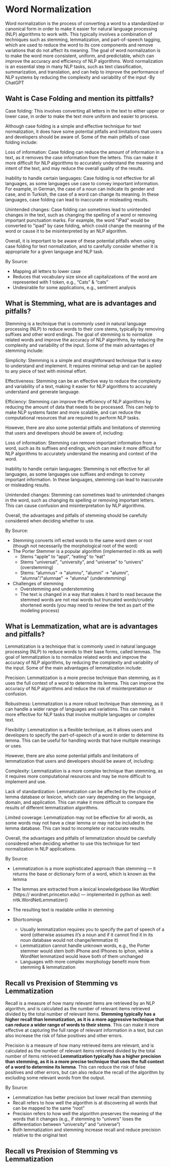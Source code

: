 # Word Normalization
Word normalization is the process of converting a word to a standardized or canonical form in order to make it easier for natural language processing (NLP) algorithms to work with. This typically involves a combination of techniques such as stemming, lemmatization, and part-of-speech tagging, which are used to reduce the word to its core components and remove variations that do not affect its meaning. The goal of word normalization is to make the word more consistent, uniform, and predictable, which can improve the accuracy and efficiency of NLP algorithms. Word normalization is an essential step in many NLP tasks, such as text classification, summarization, and translation, and can help to improve the performance of NLP systems by reducing the complexity and variability of the input
-By ChatGPT


## Waht is Case Folding and mention its pittfalls?
Case folding: This involves converting all letters in the text to either upper or lower case, in order to make the text more uniform and easier to process.

Although case folding is a simple and effective technique for text normalization, it does have some potential pitfalls and limitations that users and developers should be aware of. Some of the main pitfalls of case folding include:

Loss of information: Case folding can reduce the amount of information in a text, as it removes the case information from the letters. This can make it more difficult for NLP algorithms to accurately understand the meaning and intent of the text, and may reduce the overall quality of the results.

Inability to handle certain languages: Case folding is not effective for all languages, as some languages use case to convey important information. For example, in German, the case of a noun can indicate its gender and case, and in Turkish, the case of a word can change its meaning. In these languages, case folding can lead to inaccurate or misleading results.

Unintended changes: Case folding can sometimes lead to unintended changes in the text, such as changing the spelling of a word or removing important punctuation marks. For example, the word "iPad" would be converted to "ipad" by case folding, which could change the meaning of the word or cause it to be misinterpreted by an NLP algorithm.

Overall, it is important to be aware of these potential pitfalls when using case folding for text normalization, and to carefully consider whether it is appropriate for a given language and NLP task.

By Source:

- Mapping all letters to lower case
- Reduces that vocabulary size since all capitalizations of the word are represented with 1 token, e.g., “Cats” & “cats”
- Undesirable for some applications, e.g., sentiment analysis

## What is Stemming, what are is advantages and pitfalls?

Stemming is a technique that is commonly used in natural language processing (NLP) to reduce words to their core stems, typically by removing suffixes and other word endings. The goal of stemming is to normalize related words and improve the accuracy of NLP algorithms, by reducing the complexity and variability of the input. Some of the main advantages of stemming include:

Simplicity: Stemming is a simple and straightforward technique that is easy to understand and implement. It requires minimal setup and can be applied to any piece of text with minimal effort.

Effectiveness: Stemming can be an effective way to reduce the complexity and variability of a text, making it easier for NLP algorithms to accurately understand and generate language.

Efficiency: Stemming can improve the efficiency of NLP algorithms by reducing the amount of data that needs to be processed. This can help to make NLP systems faster and more scalable, and can reduce the computational resources that are required to perform NLP tasks.

However, there are also some potential pitfalls and limitations of stemming that users and developers should be aware of, including:

Loss of information: Stemming can remove important information from a word, such as its suffixes and endings, which can make it more difficult for NLP algorithms to accurately understand the meaning and context of the word.

Inability to handle certain languages: Stemming is not effective for all languages, as some languages use suffixes and endings to convey important information. In these languages, stemming can lead to inaccurate or misleading results.

Unintended changes: Stemming can sometimes lead to unintended changes in the word, such as changing its spelling or removing important letters. This can cause confusion and misinterpretation by NLP algorithms.

Overall, the advantages and pitfalls of stemming should be carefully considered when deciding whether to use.

By Source:

- Stemming converts infl ected words to the same word stem or root (though not necessarily the morphological root of the word)
- The Porter Stemmer is a popular algorithm (implemented in nltk as well)
    * Stems “apple” to “appl”, “eating” to “eat”
    * Stems "universal", "university", and "universe" to “univers" (overstemming)
    * Stems: ”alumnus" → "alumnu", "alumni" → "alumni", "alumna"/"alumnae" → “alumna" (understemming)
- Challenges of stemming
  * Overstemming and understemming
  * The text is changed in a way that makes it hard to read because the stemmed words are not real words but truncated words/crudely shortened words (you may need to review the text as part of the modeling process)
## What is Lemmatization, what are is advantages and pitfalls?
  Lemmatization is a technique that is commonly used in natural language processing (NLP) to reduce words to their base forms, called lemmas. The goal of lemmatization is to normalize related words and improve the accuracy of NLP algorithms, by reducing the complexity and variability of the input. Some of the main advantages of lemmatization include:

Precision: Lemmatization is a more precise technique than stemming, as it uses the full context of a word to determine its lemma. This can improve the accuracy of NLP algorithms and reduce the risk of misinterpretation or confusion.

Robustness: Lemmatization is a more robust technique than stemming, as it can handle a wider range of languages and variations. This can make it more effective for NLP tasks that involve multiple languages or complex text.

Flexibility: Lemmatization is a flexible technique, as it allows users and developers to specify the part-of-speech of a word in order to determine its lemma. This can be useful for handling words that have multiple meanings or uses.

However, there are also some potential pitfalls and limitations of lemmatization that users and developers should be aware of, including:

Complexity: Lemmatization is a more complex technique than stemming, as it requires more computational resources and may be more difficult to implement and use.

Lack of standardization: Lemmatization can be affected by the choice of lemma database or lexicon, which can vary depending on the language, domain, and application. This can make it more difficult to compare the results of different lemmatization algorithms.

Limited coverage: Lemmatization may not be effective for all words, as some words may not have a clear lemma or may not be included in the lemma database. This can lead to incomplete or inaccurate results.

Overall, the advantages and pitfalls of lemmatization should be carefully considered when deciding whether to use this technique for text normalization in NLP applications.

By Source:

- Lemmatization is a more sophisticated approach than stemming — it returns the base or dictionary form of a word, which is known as the lemma
- The lemmas are extracted from a lexical knowledgebase like WordNet (https:// wordnet.princeton.edu) — implemented in python as well: nltk.WordNetLemmatizer()
- The resulting text is readable unlike in stemming

- Shortcomings
    * Usually lemmatization requires you to specify the part of speech of a word (otherwise assumes it’s a noun and if it cannot find it in its noun database would not change/lemmatize it)
    * Lemmatization cannot handle unknown words, e.g., the Porter stemmer would stem both iPhone and IPhones to iphon, while a WordNet lemmatized would leave both of them unchanged
    * Languages with more complex morphology benefit more from stemming & lemmatization


## Recall vs Prexision of Stemming vs Lemmatization

Recall is a measure of how many relevant items are retrieved by an NLP algorithm, and is calculated as the number of relevant items retrieved divided by the total number of relevant items. **Stemming typically has a higher recall than lemmatization, as it is a more aggressive technique that can reduce a wider range of words to their stems**. This can make it more effective at capturing the full range of relevant information in a text, but can also increase the risk of false positives and other errors.

Precision is a measure of how many retrieved items are relevant, and is calculated as the number of relevant items retrieved divided by the total number of items retrieved.**Lemmatization typically has a higher precision than stemming, as it is a more precise technique that uses the full context of a word to determine its lemma**. This can reduce the risk of false positives and other errors, but can also reduce the recall of the algorithm by excluding some relevant words from the output.

By Source:

- Lemmatization has better precision but lower recall than stemming
- Recall refers to how well the algorithm is at discovering all words that can be mapped to the same “root”
- Precision refers to how well the algorithm preserves the meaning of the words that it changes (e.g., if stemming to “univers” loses the differentiation between “university” and “universe”)
- Both lemmatization and stemming increase recall and reduce precision relative to the original text

## Recall vs Prexision of Stemming vs Lemmatization
